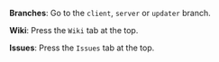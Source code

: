 **Branches**:  Go to the `client`, `server` or `updater` branch.

**Wiki**: Press the `Wiki` tab at the top.

**Issues**: Press the `Issues` tab at the top.

